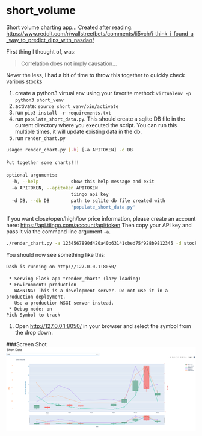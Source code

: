 # short_volume
Short volume charting app... Created after reading: https://www.reddit.com/r/wallstreetbets/comments/li5vch/i_think_i_found_a_way_to_predict_dips_with_nasdaq/

First thing I thought of, was:
> Correlation does not imply causation... 

Never the less, I had a bit of time to throw this together to quickly check various stocks


1. create a python3 virtual env using your favorite method: `virtualenv -p python3 short_venv`
1. activate: `source short_venv/bin/activate`
1. run `pip3 install -r requirements.txt`
1. run `populate_short_data.py`. 
    This should create a sqlite DB file in the current directory where you executed the script. You can run this multiple times, it will update existing data in the db.
1. run `render_chart.py`
```bash
usage: render_chart.py [-h] [-a APITOKEN] -d DB

Put together some charts!!!

optional arguments:
  -h, --help            show this help message and exit
  -a APITOKEN, --apitoken APITOKEN
                        tiingo api key
  -d DB, --db DB        path to sqlite db file created with
                        'populate_short_data.py'
```
If you want close/open/high/low price information, please create an account here: https://api.tiingo.com/account/api/token
Then copy your API key and pass it via the command line argument `-a`.

```bash
./render_chart.py -a 1234567890d420a40b63141cbed75f928b9812345 -d stockdata.sqlite
```
You should now see something like this:
```
Dash is running on http://127.0.0.1:8050/

 * Serving Flask app "render_chart" (lazy loading)
 * Environment: production
   WARNING: This is a development server. Do not use it in a production deployment.
   Use a production WSGI server instead.
 * Debug mode: on
Pick Symbol to track
```

1. Open http://127.0.0.1:8050/ in your browser and select the symbol from the drop down.

###Screen Shot
![Sample Screenshot](./images/example.png)